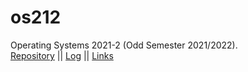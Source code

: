 # os212
Operating Systems 2021-2 (Odd Semester 2021/2022).<br>
[Repository](https://github.com/pramudiptha/os212) ||
[Log](https://pramudiptha.github.io/os212/TXT/mylog.txt) ||
[Links](LINKS/)
